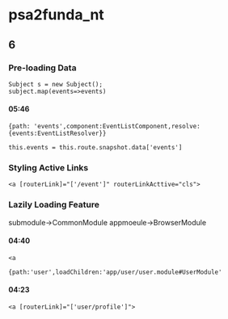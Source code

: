 # psa2funda_nt

## 6
### Pre-loading Data
```
Subject s = new Subject();
subject.map(events=>events)
```
#### 05:46
```
{path: 'events',component:EventListComponent,resolve:{events:EventListResolver}}
```

```
this.events = this.route.snapshot.data['events']
```

### Styling Active Links
```
<a [routerLink]="['/event']" routerLinkActtive="cls">
```

### Lazily Loading Feature
submodule->CommonModule
appmoeule->BrowserModule


#### 04:40
```
<a
```
```
{path:'user',loadChildren:'app/user/user.module#UserModule'
```

#### 04:23
```
<a [routerLink]="['user/profile']">
```


